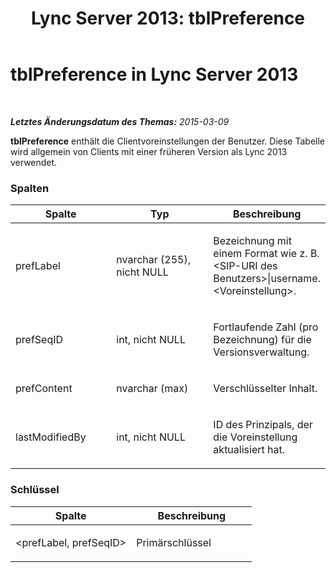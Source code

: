 ﻿---
title: 'Lync Server 2013: tblPreference'
TOCTitle: tblPreference
ms:assetid: f94eb128-f782-42ff-a568-ed3529573bc8
ms:mtpsurl: https://technet.microsoft.com/de-de/library/Gg615052(v=OCS.15)
ms:contentKeyID: 49295964
ms.date: 05/19/2016
mtps_version: v=OCS.15
ms.translationtype: HT
---

# tblPreference in Lync Server 2013

 

_**Letztes Änderungsdatum des Themas:** 2015-03-09_

**tblPreference** enthält die Clientvoreinstellungen der Benutzer. Diese Tabelle wird allgemein von Clients mit einer früheren Version als Lync 2013 verwendet.

### Spalten

<table>
<colgroup>
<col style="width: 33%" />
<col style="width: 33%" />
<col style="width: 33%" />
</colgroup>
<thead>
<tr class="header">
<th>Spalte</th>
<th>Typ</th>
<th>Beschreibung</th>
</tr>
</thead>
<tbody>
<tr class="odd">
<td><p>prefLabel</p></td>
<td><p>nvarchar (255), nicht NULL</p></td>
<td><p>Bezeichnung mit einem Format wie z. B. &lt;SIP-URI des Benutzers&gt;|username.&lt;Voreinstellung&gt;.</p></td>
</tr>
<tr class="even">
<td><p>prefSeqID</p></td>
<td><p>int, nicht NULL</p></td>
<td><p>Fortlaufende Zahl (pro Bezeichnung) für die Versionsverwaltung.</p></td>
</tr>
<tr class="odd">
<td><p>prefContent</p></td>
<td><p>nvarchar (max)</p></td>
<td><p>Verschlüsselter Inhalt.</p></td>
</tr>
<tr class="even">
<td><p>lastModifiedBy</p></td>
<td><p>int, nicht NULL</p></td>
<td><p>ID des Prinzipals, der die Voreinstellung aktualisiert hat.</p></td>
</tr>
</tbody>
</table>


### Schlüssel

<table>
<colgroup>
<col style="width: 50%" />
<col style="width: 50%" />
</colgroup>
<thead>
<tr class="header">
<th>Spalte</th>
<th>Beschreibung</th>
</tr>
</thead>
<tbody>
<tr class="odd">
<td><p>&lt;prefLabel, prefSeqID&gt;</p></td>
<td><p>Primärschlüssel</p></td>
</tr>
</tbody>
</table>


